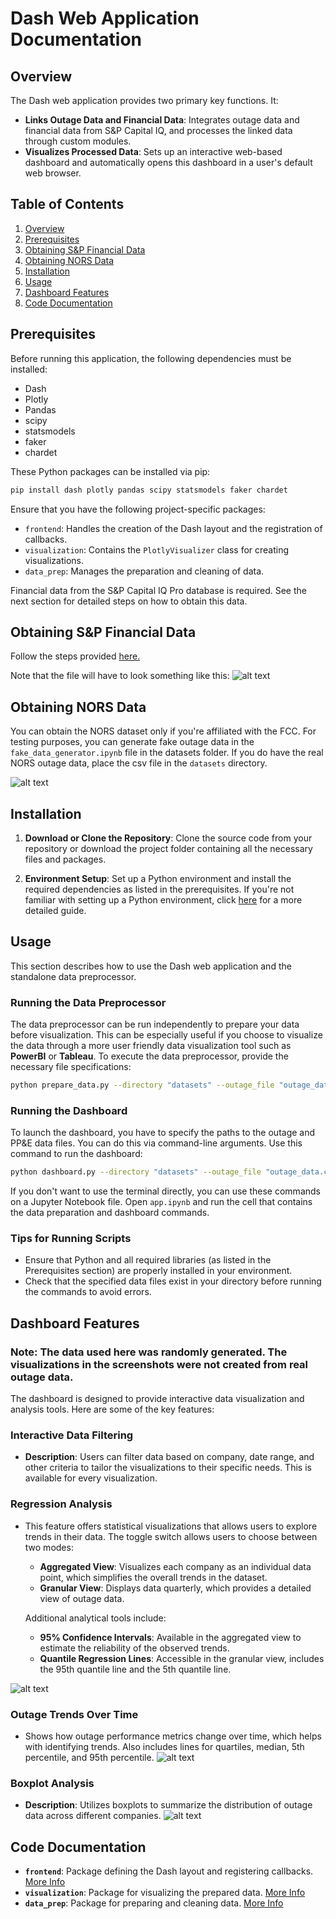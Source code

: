 # Dash Web Application Documentation


## Overview


The Dash web application provides two primary key functions. It:

- **Links Outage Data and Financial Data**: Integrates outage data and financial data from S&P Capital IQ, and processes the linked data through custom modules.
- **Visualizes Processed Data**: Sets up an interactive web-based dashboard and automatically opens this dashboard in a user's default web browser.


## Table of Contents

1. [Overview](#overview)
2. [Prerequisites](#prerequisites)
3. [Obtaining S&P Financial Data](#obtaining-sp-financial-data)
4. [Obtaining NORS Data](#obtaining-NORS-data)
5. [Installation](#installation)
6. [Usage](#usage)
7. [Dashboard Features](#dashboard-features)
8. [Code Documentation](#code-documentation)

## Prerequisites

Before running this application, the following dependencies must be installed:

- Dash
- Plotly
- Pandas
- scipy
- statsmodels
- faker
- chardet

These Python packages can be installed via pip:

```bash
pip install dash plotly pandas scipy statsmodels faker chardet
```

Ensure that you have the following project-specific packages:

- `frontend`: Handles the creation of the Dash layout and the registration of callbacks.
- `visualization`: Contains the `PlotlyVisualizer` class for creating visualizations.
- `data_prep`: Manages the preparation and cleaning of data.

Financial data from the S&P Capital IQ Pro database is required. See the next section for detailed steps on how to obtain this data.

## Obtaining S&P Financial Data

Follow the steps provided [here.](docs/S&P.md)

Note that the file will have to look something like this:
![alt text](images/image-1.png)

## Obtaining NORS Data

You can obtain the NORS dataset only if you're affiliated with the FCC. For testing purposes, you can generate fake outage data in the `fake_data_generator.ipynb` file in the datasets folder. If you do have the real NORS outage data, place the csv file in the `datasets` directory.

![alt text](images/image-3.png)


## Installation

1. **Download or Clone the Repository**:
   Clone the source code from your repository or download the project folder containing all the necessary files and packages.

2. **Environment Setup**:
   Set up a Python environment and install the required dependencies as listed in the prerequisites. If you're not familiar with setting up a Python environment, click [here](docs/environment.md) for a more detailed guide.

## Usage

This section describes how to use the Dash web application and the standalone data preprocessor.

### Running the Data Preprocessor

The data preprocessor can be run independently to prepare your data before visualization. This can be especially useful if you choose to visualize the data through a more user friendly data visualization tool such as **PowerBI** or **Tableau**. To execute the data preprocessor, provide the necessary file specifications:

```bash
python prepare_data.py --directory "datasets" --outage_file "outage_data.csv" --ppe_file "ppe.xlsx"
```

### Running the Dashboard

To launch the dashboard, you have to specify the paths to the outage and PP&E data files. You can do this via command-line arguments. Use this command to run the dashboard:

```bash
python dashboard.py --directory "datasets" --outage_file "outage_data.csv" --ppe_file "ppe.xlsx"
```

If you don't want to use the terminal directly, you can use these commands on a Jupyter Notebook file. Open `app.ipynb` and run the cell that contains the data preparation and dashboard commands.



### Tips for Running Scripts

- Ensure that Python and all required libraries (as listed in the Prerequisites section) are properly installed in your environment.
- Check that the specified data files exist in your directory before running the commands to avoid errors.


## Dashboard Features

### Note: The data used here was randomly generated. The visualizations in the screenshots were not created from real outage data.

The dashboard is designed to provide interactive data visualization and analysis tools. Here are some of the key features:

### Interactive Data Filtering
- **Description**: Users can filter data based on company, date range, and other criteria to tailor the visualizations to their specific needs. This is available for every visualization.

### Regression Analysis
- This feature offers statistical visualizations that allows users to explore trends in their data. The toggle switch allows users to choose between two modes:
  - **Aggregated View**: Visualizes each company as an individual data point, which simplifies the overall trends in the dataset.
  - **Granular View**: Displays data quarterly, which provides a detailed view of outage data.
  
  Additional analytical tools include:
  - **95% Confidence Intervals**: Available in the aggregated view to estimate the reliability of the observed trends.
  - **Quantile Regression Lines**: Accessible in the granular view, includes the 95th quantile line and the 5th quantile line.

![alt text](images/image%20copy.png)

### Outage Trends Over Time
- Shows how outage performance metrics change over time, which helps with identifying trends. Also includes lines for quartiles, median, 5th percentile, and 95th percentile.
![alt text](image.png)

### Boxplot Analysis
- **Description**: Utilizes boxplots to summarize the distribution of outage data across different companies.
![alt text](image-1.png)


## Code Documentation

- **`frontend`**: Package defining the Dash layout and registering callbacks. [More Info](frontend/README.md)
- **`visualization`**: Package for visualizing the prepared data. [More Info](visualization/README.md)
- **`data_prep`**: Package for preparing and cleaning data. [More Info](data_prep/README.md)

